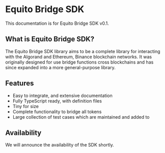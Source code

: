 # Equito Bridge SDK

This documentation is for Equito Bridge SDK v0.1.

## What is Equito Bridge SDK?

The Equito Bridge SDK library aims to be a complete library for interacting with the Algorand and Ethereum, Binance blockchain networks.
It was originally designed for use bridge functions cross blockchains and has since expanded into a more general-purpose library.

## Features

- Easy to integrate, and extensive documentation
- Fully TypeScript ready, with definition files
- Tiny for size
- Complete functionality to bridge all tokens
- Large collection of test cases which are maintained and added to

## Availability

We will announce the availability of the SDK shortly.